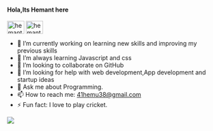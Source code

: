#### Hola,Its Hemant here
         
<p align="left >
<a href="https://instagram.com/hemant_bajaj_/">
  <img align="center" src="https://raw.githubusercontent.com/rahuldkjain/github-profile-readme-generator/master/src/images/icons/Social/instagram.svg" alt="hemant_bajaj_" height="30" width="40" />
</a>

<a href="https://www.linkedin.com/in/hemant-bajaj-011002202" target="blank">
         <img align="center" src="https://raw.githubusercontent.com/rahuldkjain/github-profile-readme-generator/master/src/images/icons/Social/linked-in-alt.svg" alt="hemant-bajaj-011002202" height="30" width="40" />
</a>
</p>


- 🔭 I’m currently working on learning new skills and  improving my previous skills
- 🌱 I’m always learning Javascript and css
- 👯 I’m looking to collaborate on GitHub
- 🤔 I’m looking for help with web development,App development and startup ideas
- 💬 Ask me about Programming.
- 📫 How to reach me: <a style="color:#02ccff" href="mailto:41hemu38@gmail.com">41hemu38@gmail.com</a>
- ⚡ Fun fact: I love to play cricket.
<img src="https://github-readme-stats.vercel.app/api?username=ORKO06&show_icons=true&count_private=true&theme=radical ">



